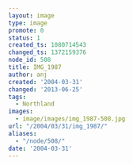 ```yaml
---
layout: image
type: image
promote: 0
status: 1
created_ts: 1080714543
changed_ts: 1372159376
node_id: 508
title: IMG_1987
author: anj
created: '2004-03-31'
changed: '2013-06-25'
tags:
  - Northland
images:
  - image/images/img_1987-508.jpg
url: "/2004/03/31/img_1987/"
aliases:
  - "/node/508/"
date: '2004-03-31'
---
```


